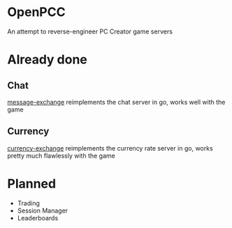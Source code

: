 # OpenPCC
An attempt to reverse-engineer PC Creator game servers

# Already done
## Chat
[message-exchange](https://github.com/pccre/message-exchange) reimplements the chat server in go, works well with the game

## Currency
[currency-exchange](https://github.com/pccre/currency-exchange) reimplements the currency rate server in go, works pretty much flawlessly with the game

# Planned
- Trading
- Session Manager
- Leaderboards
